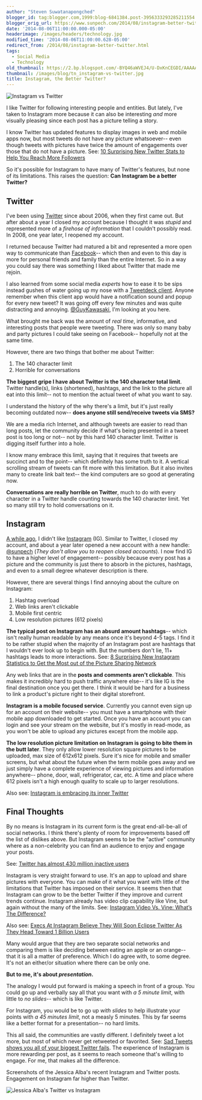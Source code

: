 ```yaml
---
author: "Steven Suwatanapongched"
blogger_id: tag:blogger.com,1999:blog-6841384.post-3956333293285211554
blogger_orig_url: https://www.sunpech.com/2014/08/instagram-better-twitter.html
date: '2014-08-06T11:00:00.000-05:00'
headerimage: /images/headers/technology.jpg
modified_time: '2014-08-06T11:00:00.628-05:00'
redirect_from: /2014/08/instagram-better-twitter.html
tags:
  - Social Media
  - Technology
old_thumbnail: https://2.bp.blogspot.com/-BYQ46aWVEJ4/U-DxKnCEGDI/AAAAAAABv6I/qq2oO4rI48M/s800/InstagramTwitter.jpg
thumbnail: /images/blog/tn_instagram-vs-twitter.jpg
title: Instagram, the Better Twitter?
---
```



![Instagram vs Twitter](/images/blog/InstagramTwitter.jpg)

I like Twitter for following interesting people and entities. But lately, I've taken to Instagram more because it can also be interesting *and* more visually pleasing since each post has a picture telling a story.

I know Twitter has updated features to display images in web and mobile apps now, but most tweets do not have any picture whatsoever-- even though tweets with pictures have twice the amount of engagements over those that do not have a picture. See: [10 Surprising New Twitter Stats to Help You Reach More Followers](https://blog.bufferapp.com/10-new-twitter-stats-twitter-statistics-to-help-you-reach-your-followers)

So it's possible for Instagram to have many of Twitter's features, but none of its limitations. This raises the question: **Can Instagram be a better Twitter?**

## Twitter

I've been using [Twitter](https://www.twitter.com/) since about 2006, when they first came out. But after about a year I closed my account because I thought it was *stupid* and represented more of a *firehose of information* that I couldn't possibly read. In 2008, one year later, I reopened my account.

I returned because Twitter had matured a bit and represented a more open way to communicate than [Facebook](https://www.facebook.com/)-- which then and even to this day is more for personal friends and family than the entire Internet. So in a way you could say there was something I liked about Twitter that made me rejoin.

I also learned from some social media *experts* how to ease it to be sips instead gushes of water going up my nose with a [Tweetdeck client](https://about.twitter.com/products/tweetdeck). Anyone remember when this client app would have a notification sound and popup for every new tweet? It was going off every few minutes and was quite distracting and annoying. [@GuyKawasaki](https://twitter.com/GuyKawasaki), I'm looking at you here.

What brought me back was the amount of *real time*, informative, and interesting posts that people were tweeting. There was only so many baby and party pictures I could take seeing on Facebook-- hopefully not at the same time.

However, there are two things that bother me about Twitter:

1. The 140 character limit
2. Horrible for conversations


**The biggest gripe I have about Twitter is the 140 character total limit**. Twitter handle(s), links (shortened), hashtags, and the link to the picture all eat into this limit-- not to mention the actual tweet of what you want to say.

I understand the history of the why there's a limit, but it's just really becoming outdated now-- **does anyone still send/receive tweets via SMS?**

We are a media rich Internet, and although tweets are easier to read than long posts, let the community decide if what's being presented in a tweet post is too long or not-- not by this hard 140 character limit. Twitter is digging itself further into a hole.

I know many embrace this limit, saying that it requires that tweets are succinct and to the point-- which definitely has some truth to it. A vertical scrolling stream of tweets can fit more with this limitation. But it also invites many to create link bait text-- the kind computers are so good at generating now.

**Conversations are really horrible on Twitter**, much to do with every character in a Twitter handle counting towards the 140 character limit. Yet so many still try to hold conversations on it.

## Instagram

[A while ago](/2013/01/cleaning-up-old-social-accounts), I didn't like [Instagram](https://www.instagram.com/) (IG). Similar to Twitter, I closed my account, and about a year later opened a new account with a new handle: [@sunpech](https://instagram.com/sunpech) (*They don't allow you to reopen closed accounts*). I now find IG to have a higher level of engagement-- possibly because every post has a picture and the community is just there to absorb in the pictures, hashtags, and even to a small degree whatever description is there.

However, there are several things I find annoying about the culture on Instagram:

1. Hashtag overload
2. Web links aren't clickable
3. Mobile first centric
4. Low resolution pictures (612 pixels)

**The typical post on Instagram has an absurd amount hashtags**-- which isn't really human readable by any means once it's beyond 4-5 tags. I find it to be rather stupid when the majority of an Instagram post are hashtags that I wouldn't ever look up to begin with. But the numbers don't lie, 11+ hashtags leads to more interactions. See: [8 Surprising New Instagram Statistics to Get the Most out of the Picture Sharing Network](https://blog.bufferapp.com/instagram-stats-instagram-tips)

Any web links that are in the **posts and comments aren't clickable**. This makes it incredibly hard to push traffic anywhere else-- it's like IG is the final destination once you get there. I think it would be hard for a business to link a product's picture right to their digital storefront.

**Instagram is a mobile focused service**. Currently you cannot even sign up for an account on their website-- you must have a smartphone with their mobile app downloaded to get started. Once you have an account you can login and see your stream on the website, but it's mostly in read-mode, as you won't be able to upload any pictures except from the mobile app.

**The low resolution picture limitation on Instagram is going to bite them in the butt later**. They only allow lower resolution square pictures to be uploaded, max size of 612x612 pixels. Sure it's nice for mobile and smaller screens, but what about the future when the term mobile goes away and we just simply have a complete experience of viewing pictures and information anywhere-- phone, door, wall, refrigerator, car, etc. A time and place where 612 pixels isn't a high enough quality to scale up to larger resolutions.

Also see: [Instagram is embracing its inner Twitter](https://www.theverge.com/2014/8/4/5958837/instagram-is-embracing-its-inner-twitter)

## Final Thoughts

By no means is Instagram in its current form is the great end-all-be-all of social networks. I think there's plenty of room for improvements based off the list of dislikes above. But Instagram seems to be the "active" community where as a non-celebrity you can find an audience to enjoy and engage your posts.

See: [Twitter has almost 430 million inactive users](https://www.theinquirer.net/inquirer/news/2339684/twitter-has-almost-430-million-inactive-users)

Instagram is very straight forward to use. It's an app to upload and share pictures with everyone. You can make of it what you want with little of the limitations that Twitter has imposed on their service. It seems then that Instagram can grow to be the better Twitter if they improve and current trends continue. Instagram already has video clip capability like Vine, but again without the many of the limits. See: [Instagram Video Vs. Vine: What’s The Difference?](https://techcrunch.com/2013/06/20/instagram-video-vs-vine-whats-the-difference/)

Also see: [Execs At Instagram Believe They Will Soon Eclipse Twitter As They Head Toward 1 Billion Users](https://www.businessinsider.com/instagram-and-twitter-user-statistics-2014-5)

Many would argue that they are two separate social networks and comparing them is like deciding between eating an apple or an orange-- that it is all a matter of preference. Which I do agree with, to some degree. It's not an either/or situation where there can be only one.

**But to me, it's about *presentation*.**

The analogy I would put forward is making a speech in front of a group. You could go up and verbally say all that you want with *a 5 minute limit*, with little to *no slides*-- which is like Twitter.

For Instagram, you would be to go up *with slides* to help illustrate your points with *a 45 minutes limit*, not a measly 5 minutes. This by far seems like a better format for a presentation-- no hard limits.

This all said, the communities are vastly different. I definitely tweet a lot more, but most of which never get retweeted or favorited. See: [Sad Tweets shows you all of your biggest Twitter fails](https://www.theverge.com/2014/8/4/5967789/sad-tweets-shows-you-all-of-your-biggest-twitter-fails). The experience of Instagram is more rewarding per post, as it seems to reach someone that's willing to engage. For me, that makes all the difference.

Screenshots of the Jessica Alba's recent Instagram and Twitter posts. Engagement on Instagram far higher than Twitter.

![Jessica Alba's Twitter vs Instagram](/images/blog/JessicaAlba_Instagram_vs_Twitter.jpg)